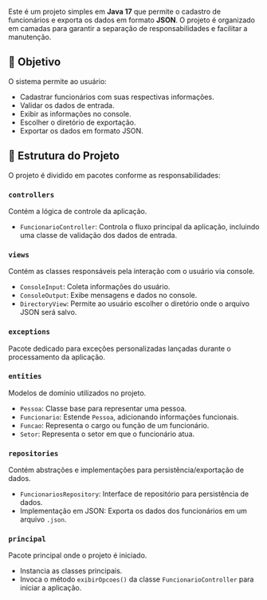 Este é um projeto simples em **Java 17** que permite o cadastro de funcionários e exporta os dados em formato **JSON**. O projeto é organizado em camadas para garantir a separação de responsabilidades e facilitar a manutenção.

## 🎯 Objetivo

O sistema permite ao usuário:

- Cadastrar funcionários com suas respectivas informações.
- Validar os dados de entrada.
- Exibir as informações no console.
- Escolher o diretório de exportação.
- Exportar os dados em formato JSON.

## 🧱 Estrutura do Projeto

O projeto é dividido em pacotes conforme as responsabilidades:

### `controllers`
Contém a lógica de controle da aplicação.

- `FuncionarioController`: Controla o fluxo principal da aplicação, incluindo uma classe de validação dos dados de entrada.


### `views`
Contém as classes responsáveis pela interação com o usuário via console.

- `ConsoleInput`: Coleta informações do usuário.
- `ConsoleOutput`: Exibe mensagens e dados no console.
- `DirectoryView`: Permite ao usuário escolher o diretório onde o arquivo JSON será salvo.

### `exceptions`
Pacote dedicado para exceções personalizadas lançadas durante o processamento da aplicação.

### `entities`
Modelos de domínio utilizados no projeto.

- `Pessoa`: Classe base para representar uma pessoa.
- `Funcionario`: Estende `Pessoa`, adicionando informações funcionais.
- `Funcao`: Representa o cargo ou função de um funcionário.
- `Setor`: Representa o setor em que o funcionário atua.

### `repositories`
Contém abstrações e implementações para persistência/exportação de dados.

- `FuncionariosRepository`: Interface de repositório para persistência de dados.
- Implementação em JSON: Exporta os dados dos funcionários em um arquivo `.json`.

### `principal`
Pacote principal onde o projeto é iniciado.

- Instancia as classes principais.
- Invoca o método `exibirOpcoes()` da classe `FuncionarioController` para iniciar a aplicação.